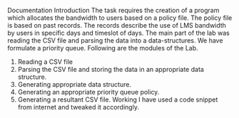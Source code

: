 Documentation
Introduction
The task requires the creation of a program which allocates the bandwidth to users based on a policy file. The policy file is based on past records. The records describe the use of LMS bandwidth by users in specific days and timeslot of days. The main part of the lab was reading the CSV file and parsing the data into a data-structures. We have formulate a priority queue. Following are the modules of the Lab.
1.	Reading a CSV file
2.	Parsing the CSV file and storing the data in an appropriate data structure.
3.	Generating appropriate data structure.
4.	Generating an appropriate priority queue policy.
5.	Generating a resultant CSV  file.
Working
I have used a code snippet from internet and tweaked it accordingly.

